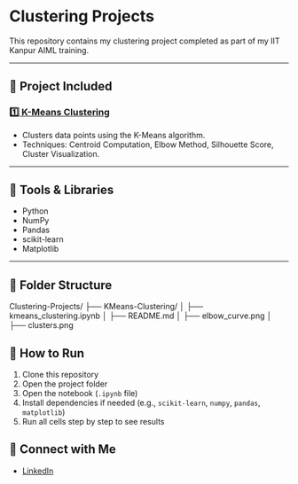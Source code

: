 # Clustering Projects

This repository contains my clustering project completed as part of my IIT Kanpur AIML training.

---

## 📌 Project Included

### [1️⃣ K-Means Clustering](./KMeans-Clustering/README.md)

- Clusters data points using the K-Means algorithm.
- Techniques: Centroid Computation, Elbow Method, Silhouette Score, Cluster Visualization.

---

## 🧰 Tools & Libraries

- Python
- NumPy
- Pandas
- scikit-learn
- Matplotlib

---

## 📂 Folder Structure

Clustering-Projects/
├── KMeans-Clustering/
│ ├── kmeans_clustering.ipynb
│ ├── README.md
│ ├── elbow_curve.png
│ ├── clusters.png

## 🚀 How to Run

1. Clone this repository  
2. Open the project folder  
3. Open the notebook (`.ipynb` file)  
4. Install dependencies if needed (e.g., `scikit-learn`, `numpy`, `pandas`, `matplotlib`)  
5. Run all cells step by step to see results

## 🔗 Connect with Me

- [LinkedIn](https://www.linkedin.com/in/www.linkedin.com/in/kushagarakhanna)

